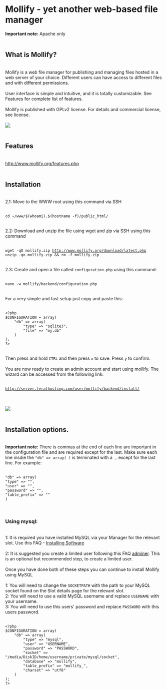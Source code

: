 <h1>Mollify - yet another web-based file manager</h1>

        
<strong>Important note:</strong> Apache only<br>
<br>
<h2>What is Mollify?</h2><br>
Mollify is a web file manager for publishing and managing files hosted in a web server of your choice. Different users can have access to different files and with different permissions.<br>
<br>
User interface is simple and intuitive, and it is totally customizable. See Features for complete list of features.<br>
<br>
Mollify is published with GPLv2 license. For details and commercial license, see license.<br>
<br>
<img src="https://raw.github.com/feralhosting/feralfilehosting/master/Feral%20Wiki/Software/Mollify%20-%20yet%20another%20web-based%20file%20manager/example.png"><br>
<br>
<h2>Features</h2><br>
<a href="http://www.mollify.org/features.php">http:&#x2F;&#x2F;www.mollify.org&#x2F;features.php</a><br>
<br>
<h2>Installation</h2><br>
2.1: Move to the WWW root using this command via SSH<br>
<br>
<pre><code>cd ~&#x2F;www&#x2F;$(whoami).$(hostname -f)&#x2F;public_html&#x2F;</code></pre><br>
2.2: Download and unzip the file using wget and zip via SSH using this command <br>
<br>
<pre><code>wget -qO mollify.zip <a href="http://www.mollify.org/download/latest.php">http:&#x2F;&#x2F;www.mollify.org&#x2F;download&#x2F;latest.php</a>
unzip -qo mollify.zip &amp;&amp; rm -f mollify.zip</code></pre><br>
2.3: Create and open a file called <code>configuration.php</code> using this command: <br>
<br>
<pre><code>nano -w mollify&#x2F;backend&#x2F;configuration.php</code></pre><br>
For a very simple and fast setup just copy and paste this:<br>
<br>
<pre><code>&lt;?php
$CONFIGURATION = array(
&nbsp; &nbsp; &quot;db&quot; =&gt; array(
&nbsp; &nbsp; &nbsp; &nbsp; &quot;type&quot; =&gt; &quot;sqlite3&quot;,
&nbsp; &nbsp; &nbsp; &nbsp; &quot;file&quot; =&gt; &quot;my.db&quot;
&nbsp; &nbsp; )
);
?&gt; </code></pre><br>
Then press and hold <code>CTRL</code> and then press <code>x</code> to save. Press <code>y</code> to confirm.<br>
<br>
You are now ready to create an admin account and start using mollify. The wizard can be accessed from the following link:<br>
<br>
<pre><code><a href="http://server.feralhosting.com/user/mollify/backend/install/">http:&#x2F;&#x2F;server.feralhosting.com&#x2F;user&#x2F;mollify&#x2F;backend&#x2F;install&#x2F;</a></code></pre><br>
<br>
<img src="https://raw.github.com/feralhosting/feralfilehosting/master/Feral%20Wiki/Software/Mollify%20-%20yet%20another%20web-based%20file%20manager/2.png"><br>
<br>
<h2>Installation options.</h2><br>
<strong>Important note:</strong> There is commas at the end of each line are important in the configuration file and are required except for the last. Make sure each line insdie the <code>&quot;db&quot; =&gt; array( )</code> is terminated with a&nbsp; <code>,</code> except for the last line. For example:<br>
<br>
<pre><code>&quot;db&quot; =&gt; array(
&quot;type&quot; =&gt; &quot;&quot;,
&quot;user&quot; =&gt; &quot;&quot;,
&quot;password&quot; =&gt; &quot;&quot;,
&quot;table_prefix&quot; =&gt; &quot;&quot;
)</code></pre><br>
<h3>Using mysql:</h3><br>
1: It is required you have installed MySQL via your Manager for the relevant slot. Use this FAQ - <a href="https://www.feralhosting.com/faq/view?question=6">Installing Software</a><br>
<br>
2: It is suggested you create a limited user following this FAQ <a href="https://www.feralhosting.com/faq/view?question=116">adminer</a>. This is an optional but recommended step, to create a limited user.<br>
<br>
Once you have done both of these steps you can continue to install Mollify using MySQL<br>
<br>
1: You will need to change the <code>SOCKETPATH</code> with the path to your MySQL socket found on the Slot details page for the relevant slot.<br>
2: You will need to use a valid MySQL username and replace <code>USERNAME</code> with your username.<br>
3: You will need to use this users&#x27; password and replace <code>PASSWORD</code> with this users password.<br>
<br>
<pre><code>&lt;?php
$CONFIGURATION = array(
&nbsp; &nbsp; &quot;db&quot; =&gt; array(
&nbsp; &nbsp; &nbsp; &nbsp; &quot;type&quot; =&gt; &quot;mysql&quot;,
&nbsp; &nbsp; &nbsp; &nbsp; &quot;user&quot; =&gt; &quot;USERNAME&quot;,
&nbsp; &nbsp; &nbsp; &nbsp; &quot;password&quot; =&gt; &quot;PASSWORD&quot;,
&nbsp; &nbsp; &nbsp; &nbsp; &quot;socket&quot; =&gt; &quot;&#x2F;media&#x2F;DiskID&#x2F;home&#x2F;username&#x2F;private&#x2F;mysql&#x2F;socket&quot;,
&nbsp; &nbsp; &nbsp; &nbsp; &quot;database&quot; =&gt; &quot;mollify&quot;,
&nbsp; &nbsp; &nbsp; &nbsp; &quot;table_prefix&quot; =&gt; &quot;mollify_&quot;,
&nbsp; &nbsp; &nbsp; &nbsp; &quot;charset&quot; =&gt; &quot;utf8&quot;
&nbsp; &nbsp; )
);
?&gt; </code></pre><br>
<br>

